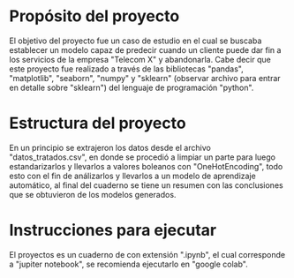 # Propósito del proyecto

El objetivo del proyecto fue un caso de estudio en el cual se buscaba establecer un modelo capaz de predecir cuando un cliente puede dar fin a los servicios de la empresa "Telecom X" y abandonarla. Cabe decir que este proyecto fue realizado a través de las bibliotecas "pandas", "matplotlib", "seaborn", "numpy" y "sklearn" (observar archivo para entrar en detalle sobre "sklearn") del lenguaje de programación "python".

# Estructura del proyecto

En un principio se extrajeron los datos desde el archivo "datos_tratados.csv", en donde se procedió a limpiar un parte para luego estandarizarlos y llevarlos a valores boleanos con "OneHotEncoding", todo esto con el fin de análizarlos y llevarlos a un modelo de aprendizaje automático, al final del cuaderno se tiene un resumen con las conclusiones que se obtuvieron de los modelos generados.

# Instrucciones para ejecutar

El proyectos es un cuaderno de con extensión ".ipynb", el cual corresponde a "jupiter notebook", se recomienda ejecutarlo en "google colab".
